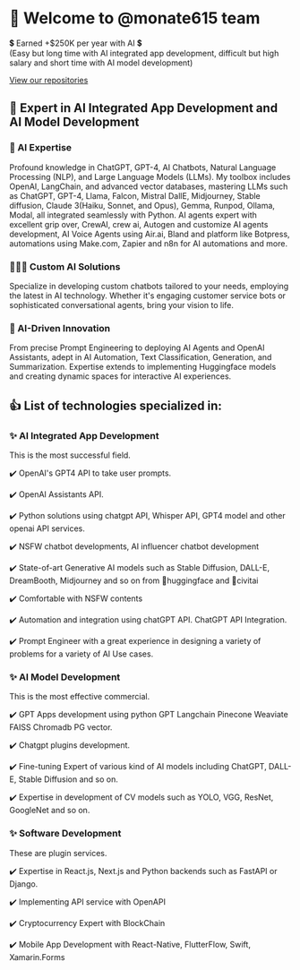 <h1>👋 Welcome to @monate615 team</h1>
<p>💲 Earned +$250K per year with AI 💲 <br />(Easy but long time with AI integrated app development, difficult but high salary and short time with AI model development)</p>
<a href="https://github.com/monate615/repo-hub/blob/main/README.md">View our repositories</a>
<h2>💪 Expert in AI Integrated App Development and AI Model Development</h2>
<h3>💎 AI Expertise</h3>
<p>Profound knowledge in ChatGPT, GPT-4, AI Chatbots, Natural Language Processing (NLP), and Large Language Models (LLMs). My toolbox includes OpenAI, LangChain, and advanced vector databases, mastering LLMs such as ChatGPT, GPT-4, Llama, Falcon, Mistral DallE, Midjourney, Stable diffusion, Claude 3(Haiku, Sonnet, and Opus), Gemma, Runpod, Ollama, Modal, all integrated seamlessly with Python. AI agents expert with excellent grip over, CrewAI, crew ai, Autogen and customize AI agents development, AI Voice Agents using Air.ai, Bland and platform like Botpress, automations using Make.com, Zapier and n8n for AI automations and more.</p>
<h3>👨🏼‍💻 Custom AI Solutions</h3>
<p>Specialize in developing custom chatbots tailored to your needs, employing the latest in AI technology. Whether it's engaging customer service bots or sophisticated conversational agents, bring your vision to life.</p>
<h3>🦾 AI-Driven Innovation</h3>
<p>From precise Prompt Engineering to deploying AI Agents and OpenAI Assistants, adept in AI Automation, Text Classification, Generation, and Summarization. Expertise extends to implementing Huggingface models and creating dynamic spaces for interactive AI experiences.</p>
<h2>👍 List of technologies specialized in:</h2>
<h3>✨ AI Integrated App Development</h3>
This is the most successful field.
<p>✔️ OpenAI's GPT4 API to take user prompts.</p>
<p>✔️ OpenAI Assistants API.</p>
<p>✔️ Python solutions using chatgpt API, Whisper API, GPT4 model and other openai API services.</p>
<p>✔️ NSFW chatbot developments, AI influencer chatbot development</p>
<p>✔️ State-of-art Generative AI models such as Stable Diffusion, DALL-E, DreamBooth, Midjourney and so on from 💖huggingface and 💖civitai</p>
<p>✔️ Comfortable with NSFW contents</p>
<p>✔️ Automation and integration using chatGPT API. ChatGPT API Integration.</p>
<p>✔️ Prompt Engineer with a great experience in designing a variety of problems for a variety of AI Use cases.</p>
<h3>✨ AI Model Development</h3>
This is the most effective commercial.
<p>✔️ GPT Apps development using python GPT Langchain Pinecone Weaviate FAISS Chromadb PG vector.</p>
<p>✔️ Chatgpt plugins development.</p>
<p>✔️ Fine-tuning Expert of various kind of AI models including ChatGPT, DALL-E, Stable Diffusion and so on.</p>
<p>✔️ Expertise in development of CV models such as YOLO, VGG, ResNet, GoogleNet and so on.</p>
<h3>✨ Software Development</h3>
These are plugin services.
<p>✔️ Expertise in React.js, Next.js and Python backends such as FastAPI or Django.</p>
<p>✔️ Implementing API service with OpenAPI</p>
<p>✔️ Cryptocurrency Expert with BlockChain</p>
<p>✔️ Mobile App Development with React-Native, FlutterFlow, Swift, Xamarin.Forms</p>
